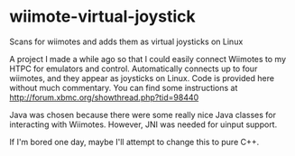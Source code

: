 wiimote-virtual-joystick
========================

Scans for wiimotes and adds them as virtual joysticks on Linux

A project I made a while ago so that I could easily connect Wiimotes to my HTPC
for emulators and control.  Automatically connects up to four wiimotes, and they
appear as joysticks on Linux.  Code is provided here without much commentary.
You can find some instructions at http://forum.xbmc.org/showthread.php?tid=98440

Java was chosen because there were some really nice Java classes for interacting
with Wiimotes.  However, JNI was needed for uinput support.

If I'm bored one day, maybe I'll attempt to change this to pure C++.